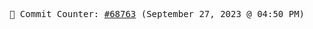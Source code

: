 <p align="center">
    <samp>
        📮 Commit Counter: <a href="https://github.com/Javascript-void0/Javascript-void0/commits/main">#68763</a> (September 27, 2023 @ 04:50 PM)
    </samp>
</p>